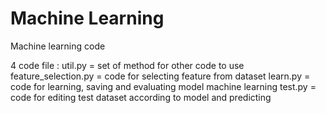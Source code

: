 # Machine Learning
Machine learning code

4 code file :
util.py = set of method for other code to use
feature_selection.py = code for selecting feature from dataset
learn.py = code for learning, saving and evaluating model machine learning
test.py = code for editing test dataset according to model and predicting
